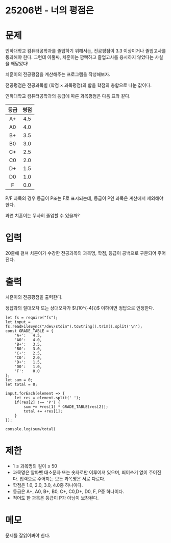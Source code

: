 # 25206번 - 너의 평점은


# 문제
인하대학교 컴퓨터공학과를 졸업하기 위해서는, 전공평점이 3.3 이상이거나 졸업고사를 통과해야 한다. 그런데 아뿔싸, 치훈이는 깜빡하고 졸업고사를 응시하지 않았다는 사실을 깨달았다!

치훈이의 전공평점을 계산해주는 프로그램을 작성해보자.

전공평점은 전공과목별 (학점 × 과목평점)의 합을 학점의 총합으로 나눈 값이다.

인하대학교 컴퓨터공학과의 등급에 따른 과목평점은 다음 표와 같다.

|등급|평점|
|:---:|:---:|
|A+|4.5|
|A0|4.0|
|B+|3.5|
|B0|3.0|
|C+|2.5|
|C0|2.0|
|D+|1.5|
|D0|1.0|
|F|0.0|

P/F 과목의 경우 등급이 P또는 F로 표시되는데, 등급이 P인 과목은 계산에서 제외해야 한다.

과연 치훈이는 무사히 졸업할 수 있을까?

# 입력
20줄에 걸쳐 치훈이가 수강한 전공과목의 과목명, 학점, 등급이 공백으로 구분되어 주어진다.

# 출력
치훈이의 전공평점을 출력한다.

정답과의 절대오차 또는 상대오차가 
$\(10^{-4}\)$ 이하이면 정답으로 인정한다.
```
let fs = require("fs");
let input = fs.readFileSync("/dev/stdin").toString().trim().split('\n');
const GRADE_TABLE = {
    'A+':	4.5,
    'A0':	4.0,
    'B+':	3.5,
    'B0':	3.0,
    'C+':	2.5,
    'C0':	2.0,
    'D+':	1.5,
    'D0':	1.0,
    'F':	0.0
};
let sum = 0;
let total = 0;

input.forEach(element => {
    let res = element.split(' ');
    if(res[2] !== 'P') {
        sum += +res[1] * GRADE_TABLE[res[2]];
        total += +res[1];
    }
});

console.log(sum/total)
```

# 제한
- 1 ≤ 과목명의 길이 ≤ 50
- 과목명은 알파벳 대소문자 또는 숫자로만 이루어져 있으며, 띄어쓰기 없이 주어진다. 입력으로 주어지는 모든 과목명은 서로 다르다.
- 학점은 1.0, 2.0, 3.0, 4.0중 하나이다.
- 등급은 A+, A0, B+, B0, C+, C0,D+, D0, F, P중 하나이다.
- 적어도 한 과목은 등급이 P가 아님이 보장된다.

# 메모
문제를 잘읽어봐야 한다.
